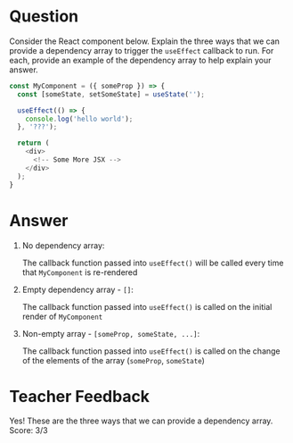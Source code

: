 # Question

Consider the React component below. Explain the three ways that we can provide a dependency array to trigger the `useEffect` callback to run. For each, provide an example of the dependency array to help explain your answer.

```js
const MyComponent = ({ someProp }) => {
  const [someState, setSomeState] = useState('');

  useEffect(() => {
    console.log('hello world');
  }, '???');

  return (
    <div>
      <!-- Some More JSX -->
    </div>
  );
}
```

# Answer

1. No dependency array:

   The callback function passed into `useEffect()` will be called every time that `MyComponent` is re-rendered

2. Empty dependency array - `[]`:

   The callback function passed into `useEffect()` is called on the initial render of `MyComponent`

3. Non-empty array - `[someProp, someState, ...]`:

   The callback function passed into `useEffect()` is called on the change of the elements of the array (`someProp`, `someState`)

# Teacher Feedback
Yes! These are the three ways that we can provide a dependency array.
Score: 3/3